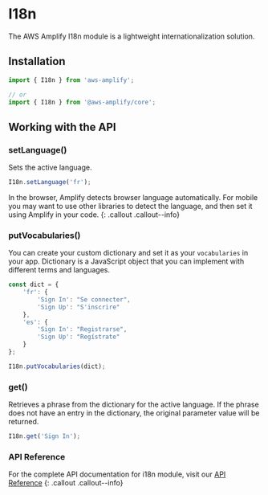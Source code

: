 --- 
---
# I18n

The AWS Amplify I18n module is a lightweight internationalization solution.

## Installation

```javascript
import { I18n } from 'aws-amplify';

// or 
import { I18n } from '@aws-amplify/core';
```

## Working with the API

### setLanguage()

Sets the active language.

```javascript
I18n.setLanguage('fr');
```

In the browser, Amplify detects browser language automatically. For mobile you may want to use other libraries to detect the language, and then set it using Amplify in your code.
{: .callout .callout--info}

### putVocabularies()

You can create your custom dictionary and set it as your `vocabularies` in your app. Dictionary is a JavaScript object that you can implement with different terms and languages.

```javascript
const dict = {
    'fr': {
        'Sign In': "Se connecter",
        'Sign Up': "S'inscrire"
    },
    'es': {
        'Sign In': "Registrarse",
        'Sign Up': "Regístrate"
    }
};

I18n.putVocabularies(dict);
```

### get()

Retrieves a phrase from the dictionary for the active language. If the phrase does not have an entry in the dictionary, the original parameter value will be returned.

```javascript
I18n.get('Sign In');
```

### API Reference

For the complete API documentation for i18n module, visit our [API Reference](https://aws-amplify.github.io/amplify-js/api/classes/i18n.html)
{: .callout .callout--info}
